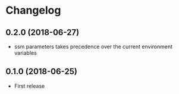 # Changelog

## 0.2.0 (2018-06-27)

- ssm parameters takes precedence over the current environment variables

## 0.1.0 (2018-06-25)

- First release
